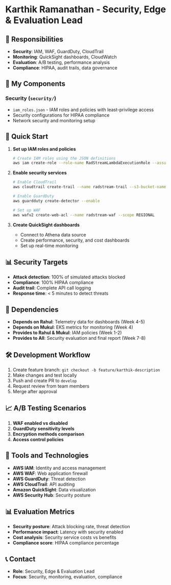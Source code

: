 # Karthik Ramanathan - Security, Edge & Evaluation Lead

## 🎯 Responsibilities

- **Security**: IAM, WAF, GuardDuty, CloudTrail
- **Monitoring**: QuickSight dashboards, CloudWatch
- **Evaluation**: A/B testing, performance analysis
- **Compliance**: HIPAA, audit trails, data governance

## 📁 My Components

### Security (`security/`)
- `iam_roles.json` - IAM roles and policies with least-privilege access
- Security configurations for HIPAA compliance
- Network security and monitoring setup

## 🚀 Quick Start

1. **Set up IAM roles and policies**
   ```bash
   # Create IAM roles using the JSON definitions
   aws iam create-role --role-name RadStreamLambdaExecutionRole --assume-role-policy-document file://security/iam_roles.json
   ```

2. **Enable security services**
   ```bash
   # Enable CloudTrail
   aws cloudtrail create-trail --name radstream-trail --s3-bucket-name radstream-telemetry-{account-id}
   
   # Enable GuardDuty
   aws guardduty create-detector --enable
   
   # Set up WAF
   aws wafv2 create-web-acl --name radstream-waf --scope REGIONAL
   ```

3. **Create QuickSight dashboards**
   - Connect to Athena data source
   - Create performance, security, and cost dashboards
   - Set up real-time monitoring

## 📊 Security Targets

- **Attack detection**: 100% of simulated attacks blocked
- **Compliance**: 100% HIPAA compliance
- **Audit trail**: Complete API call logging
- **Response time**: < 5 minutes to detect threats

## 🔗 Dependencies

- **Depends on Rahul**: Telemetry data for dashboards (Week 4-5)
- **Depends on Mukul**: EKS metrics for monitoring (Week 4)
- **Provides to Rahul & Mukul**: IAM policies (Week 1-2)
- **Provides to All**: Security evaluation and final report (Week 7-8)

## 🛠️ Development Workflow

1. Create feature branch: `git checkout -b feature/karthik-description`
2. Make changes and test locally
3. Push and create PR to `develop`
4. Request review from team members
5. Merge after approval

## 📈 A/B Testing Scenarios

1. **WAF enabled vs disabled**
2. **GuardDuty sensitivity levels**
3. **Encryption methods comparison**
4. **Access control policies**

## 🔧 Tools and Technologies

- **AWS IAM**: Identity and access management
- **AWS WAF**: Web application firewall
- **AWS GuardDuty**: Threat detection
- **AWS CloudTrail**: API auditing
- **Amazon QuickSight**: Data visualization
- **AWS Security Hub**: Security posture

## 📊 Evaluation Metrics

- **Security posture**: Attack blocking rate, threat detection
- **Performance impact**: Latency with security enabled
- **Cost analysis**: Security service costs vs benefits
- **Compliance score**: HIPAA compliance percentage

## 📞 Contact

- **Role**: Security, Edge & Evaluation Lead
- **Focus**: Security, monitoring, evaluation, compliance
